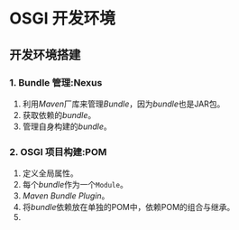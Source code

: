 # OSGI 开发环境

## 开发环境搭建

### 1. Bundle 管理:Nexus

1. 利用*Maven*厂库来管理*Bundle*，因为*bundle*也是JAR包。
2. 获取依赖的*bundle*。
3. 管理自身构建的*bundle*。

### 2. OSGI 项目构建:POM

1. 定义全局属性。
2. 每个*bundle*作为一个`Module`。
3. *Maven Bundle Plugin*。
4. 将*bundle*依赖放在单独的POM中，依赖POM的组合与继承。
5. 